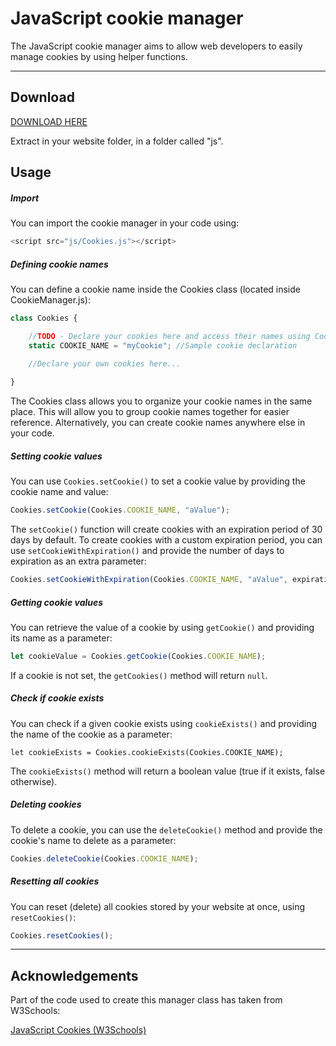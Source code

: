 # JavaScript cookie manager
The JavaScript cookie manager aims to allow web developers to easily manage cookies by using helper functions.

<hr/>

## Download

<a href="https://github.com/RayLabz/JS-CookieManager/raw/master/CookieManager.zip">DOWNLOAD HERE</a>

Extract in your website folder, in a folder called "js".

## Usage

##### Import
You can import the cookie manager in your code using:
```js
<script src="js/Cookies.js"></script>
```

##### Defining cookie names

You can define a cookie name inside the Cookies class (located inside CookieManager.js):

```js
class Cookies {

    //TODO - Declare your cookies here and access their names using Cookies.<COOKIE_NAME>
    static COOKIE_NAME = "myCookie"; //Sample cookie declaration
    
    //Declare your own cookies here...    

}
```

The Cookies class allows you to organize your cookie names in the same place. This will allow you to group cookie names together for easier reference.
 Alternatively, you can create cookie names anywhere else in your code.
 
##### Setting cookie values
 
You can use ```Cookies.setCookie()``` to set a cookie value by providing the cookie name and value:

```js
Cookies.setCookie(Cookies.COOKIE_NAME, "aValue");
```

The ```setCookie()``` function will create cookies with an expiration period of 30 days by default. To create 
cookies with a custom expiration period, you can use ```setCookieWithExpiration()``` and provide the number of days to expiration as an extra parameter:

```js
Cookies.setCookieWithExpiration(Cookies.COOKIE_NAME, "aValue", expirationDays);
```


##### Getting cookie values

You can retrieve the value of a cookie by using ```getCookie()``` and providing its name as a parameter:

```js
let cookieValue = Cookies.getCookie(Cookies.COOKIE_NAME);
```

If a cookie is not set, the ```getCookies()``` method will return ```null```.

##### Check if cookie exists

You can check if a given cookie exists using ```cookieExists()``` and providing the name of the cookie as a parameter:

```let cookieExists = Cookies.cookieExists(Cookies.COOKIE_NAME);```

The ```cookieExists()``` method will return a boolean value (true if it exists, false otherwise).

##### Deleting cookies

To delete a cookie, you can use the ```deleteCookie()``` method and provide the cookie's name to delete as a parameter:

```js
Cookies.deleteCookie(Cookies.COOKIE_NAME);
```

##### Resetting all cookies

You can reset (delete) all cookies stored by your website at once, using ```resetCookies()```:

```js
Cookies.resetCookies();
```

<hr/>

## Acknowledgements

Part of the code used to create this manager class has taken from W3Schools:

[JavaScript Cookies (W3Schools)](https://www.w3schools.com/js/js_cookies.asp)
